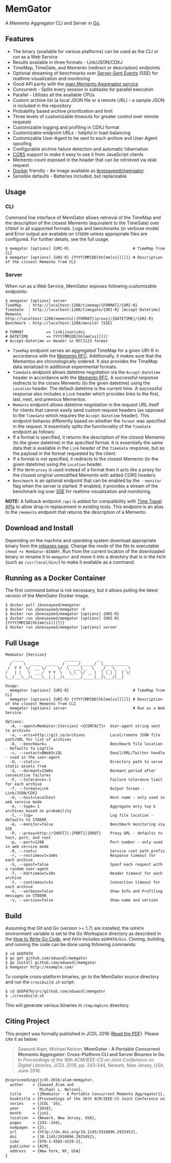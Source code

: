 # MemGator

A Memento Aggregator CLI and Server in [Go](https://golang.org/).

## Features

* The binary (available for various platforms) can be used as the CLI or run as a Web Service
* Results available in three formats - Link/JSON/CDXJ
* TimeMap, TimeGate, and Memento (redirect or description) endpoints
* Optional streaming of benchmarks over [Server-Sent Events](http://www.html5rocks.com/en/tutorials/eventsource/basics/) (SSE) for realtime visualization and monitoring
* Good API parity with the [main Memento Aggregator service](http://timetravel.mementoweb.org/guide/api/)
* Concurrent - Splits every session in subtasks for parallel execution
* Parallel - Utilizes all the available CPUs
* Custom archive list (a local JSON file or a remote URL) - a sample JSON is included in the repository
* Probability based archive prioritization and limit
* Three levels of customizable timeouts for greater control over remote requests
* Customizable logging and profiling in CDXJ format
* Customizable endpoint URLs - helpful in load-balancing
* Customizable User-Agent to be sent to each archive and User-Agent spoofing
* Configurable archive failure detection and automatic hibernation
* [CORS](http://www.w3.org/TR/cors/) support to make it easy to use it from JavaScript clients
* Memento count exposed in the header that can be retrieved via `HEAD` request
* [Docker](https://www.docker.com/) friendly - An image available as [ibnesayeed/memgator](https://hub.docker.com/r/ibnesayeed/memgator/)
* Sensible defaults - Batteries included, but replaceable

## Usage

### CLI

Command line interface of MemGator allows retrieval of the TimeMap and the description of the closest Memento (equivalent to the TimeGate) over `STDOUT` in all supported formats. Logs and benchmarks (in verbose mode) and Error output are available on `STDERR` unless appropriate files are configured. For further details, see the full usage.

```
$ memgator [options] {URI-R}                            # TimeMap from CLI
$ memgator [options] {URI-R} {YYYY[MM[DD[hh[mm[ss]]]]]} # Description of the closest Memento from CLI
```

### Server

When run as a Web Service, MemGator exposes following customizable endpoints:

```
$ memgator [options] server
TimeMap   : http://localhost:1208/timemap/{FORMAT}/{URI-R}
TimeGate  : http://localhost:1208/timegate/{URI-R} [Accept-Datetime]
Memento   : http://localhost:1208/memento[/{FORMAT}|proxy]/{DATETIME}/{URI-R}
Benchmark : http://localhost:1208/monitor [SSE]

# FORMAT          => link|json|cdxj
# DATETIME        => YYYY[MM[DD[hh[mm[ss]]]]]
# Accept-Datetime => Header in RFC1123 format
```

* `TimeMap` endpoint serves an aggregated TimeMap for a given URI-R in accordance with the [Memento RFC](http://tools.ietf.org/html/rfc7089). Additionally, it makes sure that the Mementos are chronologically ordered. It also provides the TimeMap data serialized in additional experimental formats.
* `TimeGate` endpoint allows datetime negotiation via the `Accept-Datetime` header in accordance with the [Memento RFC](http://tools.ietf.org/html/rfc7089). A successful response redirects to the closes Memento (to the given datetime) using the `Location` header. The default datetime is the current time. A successful response also includes a `Link` header which provides links to the first, last, next, and previous Mementos.
* `Memento` endpoint allows datetime negotiation in the request URL itself for clients that cannot easily send custom request headers (as opposed to the `TimeGate` which requires the `Accept-Datetime` header). This endpoint behaves differently based on whether the `format` was specified in the request. It essentially splits the functionality of the `TimeGate` endpoint as follows:
 * If a format is specified, it returns the description of the closest Memento (to the given datetime) in the specified format. It is essentially the same data that is available in the `Link` header of the `TimeGate` response, but as the payload in the format requested by the client.
 * If a format is not specified, it redirects to the closest Memento (to the given datetime) using the `Location` header.
 * If the term `proxy` is used instead of a format then it acts like a proxy for the closest original unmodified Memento with added CORS headers.
* `Benchmark` is an optional endpoint that can be enabled by the `--monitor` flag when the server is started. If enabled, it provides a stream of the benchmark log over [SSE](http://www.html5rocks.com/en/tutorials/eventsource/basics/) for realtime visualization and monitoring.

**NOTE:** A fallback endpoint `/api` is added for compatibility with [Time Travel APIs](http://timetravel.mementoweb.org/guide/api/#memento-json) to allow drop-in replacement in existing tools. This endpoint is an alias to the `/memento` endpoint that returns the description of a Memento.

## Download and Install

Depending on the machine and operating system download appropriate binary from the [releases page](https://github.com/oduwsdl/memgator/releases). Change the mode of the file to executable `chmod +x MemGator-BINARY`. Run from the current location of the downloaded binary or rename it to `memgator` and move it into a directory that is in the `PATH` (such as `/usr/local/bin/`) to make it available as a command.

## Running as a Docker Container

The first command below is not necessary, but it allows pulling the latest version of the MemGator Docker image.

```
$ docker pull ibnesayeed/memgator
$ docker run ibnesayeed/memgator -h
$ docker run ibnesayeed/memgator [options] {URI-R}
$ docker run ibnesayeed/memgator [options] {URI-R} {YYYY[MM[DD[hh[mm[ss]]]]]}
$ docker run ibnesayeed/memgator [options] server
```

## Full Usage

```
MemGator {Version}
   _____                  _______       __
  /     \  _____  _____  / _____/______/  |___________
 /  Y Y  \/  __ \/     \/  \  ___\__  \   _/ _ \_   _ \
/   | |   \  ___/  Y Y  \   \_\  \/ __ |  | |_| |  | \/
\__/___\__/\____\__|_|__/\_______/_____|__|\___/|__|

Usage:
  memgator [options] {URI-R}                            # TimeMap from CLI
  memgator [options] {URI-R} {YYYY[MM[DD[hh[mm[ss]]]]]} # Description of the closest Memento from CLI
  memgator [options] server                             # Run as a Web Service

Options:
  -A, --agent=MemGator:{Version} <{CONTACT}>  User-agent string sent to archives
  -a, --arcs=http://git.io/archives           Local/remote JSON file path/URL for list of archives
  -b, --benchmark=                            Benchmark file location - Defaults to Logfile
  -c, --contact=@WebSciDL                     Email/URL/Twitter handle - used in the user-agent
  -D, --static=                               Directory path to serve static assets from
  -d, --dormant=15m0s                         Dormant period after consecutive failures
  -F, --tolerance=-1                          Failure tolerance limit for each archive
  -f, --format=Link                           Output format - Link/JSON/CDXJ
  -H, --host=localhost                        Host name - only used in web service mode
  -k, --topk=-1                               Aggregate only top k archives based on probability
  -l, --log=                                  Log file location - defaults to STDERR
  -m, --monitor=false                         Benchmark monitoring via SSE
  -P, --proxy=http://{HOST}[:{PORT}]{ROOT}    Proxy URL - defaults to host, port, and root
  -p, --port=1208                             Port number - only used in web service mode
  -R, --root=/                                Service root path prefix
  -r, --restimeout=1m0s                       Response timeout for each archive
  -S, --spoof=false                           Spoof each request with a random user-agent
  -T, --hdrtimeout=30s                        Header timeout for each archive
  -t, --contimeout=5s                         Connection timeout for each archive
  -V, --verbose=false                         Show Info and Profiling messages on STDERR
  -v, --version=false                         Show name and version
```

## Build

Assuming that Git and Go (version >= 1.7) are installed, the `GOPATH` environment variable is set to the Go Workspace directory as described in the [How to Write Go Code](https://golang.org/doc/code.html), and `PATH` includes `$GOPATH/bin`. Cloning, building, and running the code can be done using following commands:

```
$ cd $GOPATH
$ go get github.com/oduwsdl/memgator
$ go install github.com/oduwsdl/memgator
$ memgator http://example.com/
```

To compile cross-platform binaries, go to the MemGator source directory and run the `crossbuild.sh` script:

```
$ cd $GOPATH/src/github.com/oduwsdl/memgator
$ ./crossbuild.sh
```

This will generate various binaries in `/tmp/mgbins` directory.

## Citing Project

This project was formally published in JCDL 2016 ([Read the PDF](http://www.cs.odu.edu/~mln/pubs/jcdl-2016/jcdl-2016-alam-memgator.pdf)). Please cite it as below:

> Sawood Alam, Michael Nelson. __MemGator - A Portable Concurrent Memento Aggregator: Cross-Platform CLI and Server Binaries in Go__. In _Proceedings of the 16th ACM/IEEE-CS on Joint Conference on Digital Libraries, JCDL 2016_, pp. 243-244, Newark, New Jersey, USA, June 2016.

```latex
@inproceedings{jcdl-2016:alam:memgator,
  author    = {Sawood Alam and
               Michael L. Nelson},
  title     = {{MemGator - A Portable Concurrent Memento Aggregator}},
  booktitle = {Proceedings of the 16th ACM/IEEE-CS Joint Conference on Digital Libraries},
  series    = {JCDL '16},
  year      = {2016},
  month     = {jun},
  location  = {Newark, New Jersey, USA},
  pages     = {243--244},
  numpages  = {2},
  url       = {http://dx.doi.org/10.1145/2910896.2925452},
  doi       = {10.1145/2910896.2925452},
  isbn      = {978-1-4503-4229-2},
  publisher = {ACM},
  address   = {New York, NY, USA}
}
```
